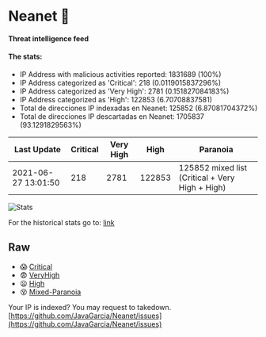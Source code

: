 # Neanet :hocho:
#### Threat intelligence feed
#### The stats:

- IP Address with malicious activities reported: 1831689 (100%)
- IP Address categorized as 'Critical':  218 (0.0119015837296%)
- IP Address categorized as 'Very High':  2781 (0.151827084183%)
- IP Address categorized as 'High':  122853 (6.70708837581)
- Total de direcciones IP indexadas en Neanet:  125852 (6.87081704372%)
- Total de direcciones IP descartadas en Neanet:  1705837 (93.1291829563%)

| Last Update | Critical | Very High | High | Paranoia |
| --- | --- | --- | --- | --- |
| 2021-06-27 13:01:50 | 218 | 2781 | 122853 | 125852 mixed list (Critical + Very High + High)|

![Stats](https://docs.google.com/spreadsheets/d/e/2PACX-1vSnaNMIXVabIpDJjufMlzH7poXnshF3mgd8Is1g9ytUEzVsP5my4Trn8f-xkoLLQ38xpL3HtmUexLo6/pubchart?oid=501124687&format=image)

For the historical stats go to: [link](/stats.csv)
## Raw
- :scream: [Critical](https://raw.githubusercontent.com/JavaGarcia/Neanet/master/blacklists/neanet_critical.txt)
- :fearful: [VeryHigh](https://raw.githubusercontent.com/JavaGarcia/Neanet/master/blacklists/neanet_veryHigh.txtt)
- :frowning: [High](https://raw.githubusercontent.com/JavaGarcia/Neanet/master/blacklists/neanet_high.txt)
- :dizzy_face: [Mixed-Paranoia](https://raw.githubusercontent.com/JavaGarcia/Neanet/master/blacklists/neanet_all.txt)


Your IP is indexed? You may request to takedown. [https://github.com/JavaGarcia/Neanet/issues](https://github.com/JavaGarcia/Neanet/issues)


































































































































































































































































































































































































































































































































































































































































































































































































































































































































































































































































































































































































































































































































































































































































































































































































































































































































































































































































































































































































































































































































































































































































































































































































































































































































































































































































































































































































































































































































































































































































































































































































































































































































































































































































































































































































































































































































































































































































































































































































































































































































































































































































































































































































































































































































































































































































































































































































































































































































































































































































































































































































































































































































































































































































































































































































































































































































































































































































































































































































































































































































































































































































































































































































































































































































































































































































































































































































































































































































































































































































































































































































































































































































































































































































